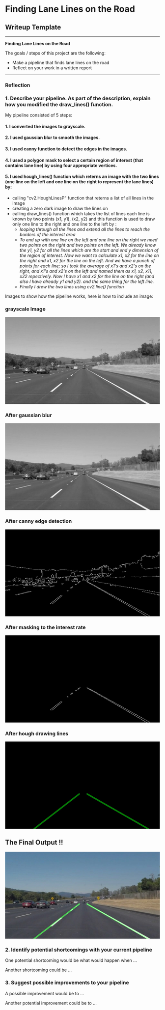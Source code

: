 # **Finding Lane Lines on the Road** 

## Writeup Template

---

**Finding Lane Lines on the Road**

The goals / steps of this project are the following:
* Make a pipeline that finds lane lines on the road
* Reflect on your work in a written report


[//]: # (Image References)

[image1]: ./test_images_output/solidWhiteCurve.jpg_gray.jpg "Grayscale"
[image2]: ./test_images_output/solidWhiteCurve.jpg_gaussian.jpg "Grayscale"
[image3]: ./test_images_output/solidWhiteCurve.jpg_canny.jpg "Grayscale"
[image4]: ./test_images_output/solidWhiteCurve.jpg_masked.jpg "Grayscale"
[image5]: ./test_images_output/solidWhiteCurve.jpg_hough.jpg "Grayscale"
[image6]: ./test_images_output/solidWhiteCurve.jpg_output.jpg "Grayscale"

---

### Reflection

### 1. Describe your pipeline. As part of the description, explain how you modified the draw_lines() function.

My pipeline consisted of 5 steps:
#### 1. I converted the images to grayscale.
#### 2. I used gaussian blur to smooth the images.
#### 3. I used canny function to detect the edges in the images.
#### 4. I used a polygon mask to select a certain region of interest (that contains lane line) by using four appropriate vertices.
#### 5. I used hough_lines() function which reterns an image with the two lines (one line on the left and one line on the right to represent the lane lines) by:
  - calling "cv2.HoughLinesP" function that reterns a list of all lines in the image
  - creating a zero dark image to draw the lines on
  - calling draw_lines() function which takes the list of lines each line is known by two points (x1, y1), (x2, y2) and this function is used to draw only one line to the right and one line to the left by :
     - _looping through all the lines and extend all the lines to reach the borders of the interest area_
     - _To end up with one line on the left and one line on the right we need two points on the right and two points on the left. We already know the y1, y2 for all the lines which are the start and end y dimension of the region of interest. Now we want to calculate x1, x2 for the line on the right and x1, x2 for the line on the left. And we have a punch of points for each line; so I took the average of x1's and x2's on the right, and x1's and x2's on the left and named them as x1, x2, x11, x22 repectively. Now I have x1 and x2 for the line on the right (and also I have already y1 and y2). and the same thing for the left line._
      - _Finally I drew the two lines using cv2.line() function_





Images to show how the pipeline works, here is how to include an image: 
### grayscale Image
![alt text][image1]

### After gaussian blur
![alt text][image2]

### After canny edge detection
![alt text][image3]

### After masking to the interest rate
![alt text][image4]

### After hough drawing lines
![alt text][image5]

## The Final Output !!
![alt text][image6]


### 2. Identify potential shortcomings with your current pipeline


One potential shortcoming would be what would happen when ... 

Another shortcoming could be ...


### 3. Suggest possible improvements to your pipeline

A possible improvement would be to ...

Another potential improvement could be to ...
